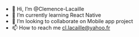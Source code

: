 - 👋 Hi, I’m @Clemence-Lacaille
- 🌱 I’m currently learning React Native
- 💞️ I’m looking to collaborate on Mobile app project
- 📫 How to reach me cl.lacaille@yahoo.fr

<!---
Clemence-Lacaille/Clemence-Lacaille is a ✨ special ✨ repository because its `README.md` (this file) appears on your GitHub profile.
You can click the Preview link to take a look at your changes.
--->
